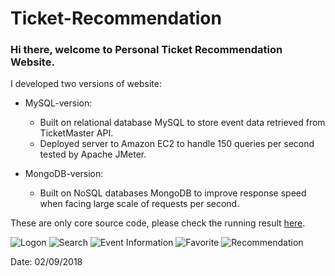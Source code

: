 # Ticket-Recommendation

### Hi there, welcome to Personal Ticket Recommendation Website.

I developed two versions of website:

* MySQL-version: 
 
  * Built on relational database MySQL to store event data retrieved from TicketMaster API.
  * Deployed server to Amazon EC2 to handle 150 queries per second tested by Apache JMeter.

* MongoDB-version:
  * Built on NoSQL databases MongoDB to improve response speed when facing large scale of requests per second.

These are only core source code, please check the running result [here](https://youtu.be/4iMDEmIGyKc).

![Logon](https://s3-us-west-1.amazonaws.com/dailyduan/images/pic1.JPG)
![Search](https://s3-us-west-1.amazonaws.com/dailyduan/images/pic2.JPG)
![Event Information](https://s3-us-west-1.amazonaws.com/dailyduan/images/pic3.JPG)
![Favorite](https://s3-us-west-1.amazonaws.com/dailyduan/images/pic4.JPG)
![Recommendation](https://s3-us-west-1.amazonaws.com/dailyduan/images/pic5.JPG)

Date: 02/09/2018
